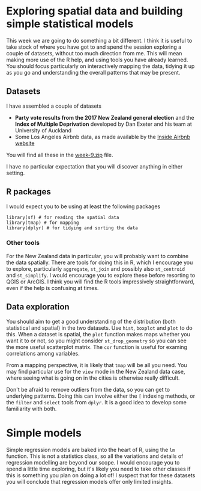 # Exploring spatial data and building simple statistical models
This week we are going to do something a bit different. I think it is useful to take stock of where you have got to and spend the session exploring a couple of datasets, without too much direction from me. This will mean making more use of the R help, and using tools you have already learned. You should focus particularly on interactively mapping the data, tidying it up as you go and understanding the overall patterns that may be present.

## Datasets
I have assembled a couple of datasets

- **Party vote results from the 2017 New Zealand general election** and the **Index of Multiple Deprivation** developed by Dan Exeter and his team at University of Auckland
- Some Los Angeles Airbnb data, as made available by the [Inside Airbnb website](http://insideairbnb.com)

You will find all these in the [week-9.zip](week-9.zip?raw=True) file.

I have no particular expectation that you will discover anything in either setting.

## R packages
I would expect you to be using at least the following packages

```{r}
library(sf) # for reading the spatial data
library(tmap) # for mapping
library(dplyr) # for tidying and sorting the data
```

### Other tools
For the New Zealand data in particular, you will probably want to combine the data spatially. There are tools for doing this in R, which I encourage you to explore, particularly `aggregate`, `st_join` and possibly also `st_centroid` and `st_simplify`. I would encourage you to explore these before resorting to QGIS or ArcGIS. I think you will find the R tools impressively straightforward, even if the help is confusing at times.

## Data exploration
You should aim to get a good understanding of the distribution (both statistical and spatial) in the two datasets. Use `hist`, `boxplot` and `plot` to do this. When a dataset is spatial, the `plot` function makes maps whether you want it to or not, so you might consider `st_drop_geometry` so you can see the more useful scatterplot matrix. The `cor` function is useful for examing correlations among variables.

From a mapping perspective, it is likely that `tmap` will be all you need. You may find particular use for the `view` mode in the New Zealand data case, where seeing what is going on in the cities is otherwise really difficult.

Don't be afraid to remove outliers from the data, so you can get to underlying patterns. Doing this can involve either the `[` indexing methods, or the `filter` and `select` tools from `dplyr`. It is a good idea to develop some familiarity with both.

# Simple models
Simple regression models are baked into the heart of R, using the `lm` function.  This is not a statistics class, so all the variations and details of regression modelling are beyond our scope. I would encourage you to spend a little time exploring, but it's likely you need to take other classes if this is something you plan on doing a lot of! I suspect that for these datasets you will conclude that regression models offer only limited insights.
